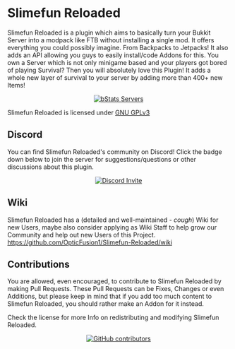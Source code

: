 # Slimefun Reloaded
Slimefun Reloaded is a plugin which aims to basically turn your Bukkit Server into a modpack like FTB without installing a single mod. It offers everything you could possibly imagine. From Backpacks to Jetpacks!
It also adds an API allowing you guys to easily install/code Addons for this.
You own a Server which is not only minigame based and your players got bored of playing Survival?
Then you will absolutely love this Plugin! 
It adds a whole new layer of survival to your server by adding more than 400+ new Items!

<p align="center">
  <a href="https://bstats.org/plugin/bukkit/SlimefunReloaded">
    <img alt="bStats Servers" src="https://img.shields.io/bstats/servers/4574?color=%2344AD44&label=Servers%20using%20SlimefunReloaded4&logo=https%3A%2F%2Fimg.shields.io%2Fbstats%2Fservers%2F4574%3Fcolor%3D%252344AD44%26label%3DServers%2520using%2520SlimefunReloaded%2520right%2520now%26style%3Dfor-the-badge&style=for-the-badge">
  </a>
</p>

Slimefun Reloaded is licensed under 
[GNU GPLv3](https://github.com/OpticFusion1/Slimefun-Reloaded/blob/master/LICENSE)

## Discord
You can find Slimefun Reloaded's community on Discord!
Click the badge down below to join the server for suggestions/questions or other discussions about this plugin.
<p align="center">
  <a href="https://discordapp.com/invite/cGvmws7">
    <img src="https://img.shields.io/discord/565557184348422174?color=7289DA&label=Discord&style=for-the-badge" alt="Discord Invite"/>
  </a>
</p>

## Wiki
Slimefun Reloaded has a (detailed and well-maintained - *cough*) Wiki for new Users, maybe also consider
applying as Wiki Staff to help grow our Community and help out new Users of this Project.
https://github.com/OpticFusion1/Slimefun-Reloaded/wiki


## Contributions
You are allowed, even encouraged, to contribute to Slimefun Reloaded by making Pull Requests.
These Pull Requests can be Fixes, Changes or even Additions, but please keep in mind that
if you add too much content to Slimefun Reloaded, you should rather make an Addon for it instead.

Check the license for more Info on redistributing and modifying Slimefun Reloaded.

<p align="center">
  <a href="https://github.com/OpticFusion1/Slimefun-Reloaded/graphs/contributors">
    <img alt="GitHub contributors" src="https://img.shields.io/github/contributors/OpticFusion1/Slimefun-Reloaded?style=for-the-badge">
  </a>
</p>
